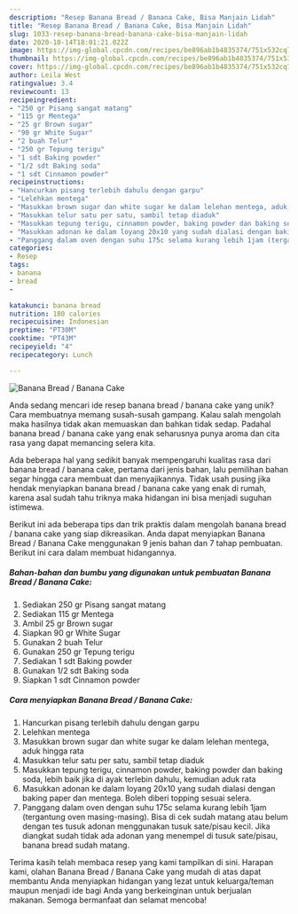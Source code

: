```yaml
---
description: "Resep Banana Bread / Banana Cake, Bisa Manjain Lidah"
title: "Resep Banana Bread / Banana Cake, Bisa Manjain Lidah"
slug: 1033-resep-banana-bread-banana-cake-bisa-manjain-lidah
date: 2020-10-14T18:01:21.022Z
image: https://img-global.cpcdn.com/recipes/be896ab1b4835374/751x532cq70/banana-bread-banana-cake-foto-resep-utama.jpg
thumbnail: https://img-global.cpcdn.com/recipes/be896ab1b4835374/751x532cq70/banana-bread-banana-cake-foto-resep-utama.jpg
cover: https://img-global.cpcdn.com/recipes/be896ab1b4835374/751x532cq70/banana-bread-banana-cake-foto-resep-utama.jpg
author: Leila West
ratingvalue: 3.4
reviewcount: 13
recipeingredient:
- "250 gr Pisang sangat matang"
- "115 gr Mentega"
- "25 gr Brown sugar"
- "90 gr White Sugar"
- "2 buah Telur"
- "250 gr Tepung terigu"
- "1 sdt Baking powder"
- "1/2 sdt Baking soda"
- "1 sdt Cinnamon powder"
recipeinstructions:
- "Hancurkan pisang terlebih dahulu dengan garpu"
- "Lelehkan mentega"
- "Masukkan brown sugar dan white sugar ke dalam lelehan mentega, aduk hingga rata"
- "Masukkan telur satu per satu, sambil tetap diaduk"
- "Masukkan tepung terigu, cinnamon powder, baking powder dan baking soda, lebih baik jika di ayak terlebin dahulu, kemudian aduk rata"
- "Masukkan adonan ke dalam loyang 20x10 yang sudah dialasi dengan baking paper dan mentega. Boleh diberi topping sesuai selera."
- "Panggang dalam oven dengan suhu 175c selama kurang lebih 1jam (tergantung oven masing-masing). Bisa di cek sudah matang atau belum dengan tes tusuk adonan menggunakan tusuk sate/pisau kecil. Jika diangkat sudah tidak ada adonan yang menempel di tusuk sate/pisau, banana bread sudah matang."
categories:
- Resep
tags:
- banana
- bread
- 

katakunci: banana bread  
nutrition: 180 calories
recipecuisine: Indonesian
preptime: "PT30M"
cooktime: "PT43M"
recipeyield: "4"
recipecategory: Lunch

---
```



![Banana Bread / Banana Cake](https://img-global.cpcdn.com/recipes/be896ab1b4835374/751x532cq70/banana-bread-banana-cake-foto-resep-utama.jpg)

Anda sedang mencari ide resep banana bread / banana cake yang unik? Cara membuatnya memang susah-susah gampang. Kalau salah mengolah maka hasilnya tidak akan memuaskan dan bahkan tidak sedap. Padahal banana bread / banana cake yang enak seharusnya punya aroma dan cita rasa yang dapat memancing selera kita.



Ada beberapa hal yang sedikit banyak mempengaruhi kualitas rasa dari banana bread / banana cake, pertama dari jenis bahan, lalu pemilihan bahan segar hingga cara membuat dan menyajikannya. Tidak usah pusing jika hendak menyiapkan banana bread / banana cake yang enak di rumah, karena asal sudah tahu triknya maka hidangan ini bisa menjadi suguhan istimewa.


Berikut ini ada beberapa tips dan trik praktis dalam mengolah banana bread / banana cake yang siap dikreasikan. Anda dapat menyiapkan Banana Bread / Banana Cake menggunakan 9 jenis bahan dan 7 tahap pembuatan. Berikut ini cara dalam membuat hidangannya.

<!--inarticleads1-->

##### Bahan-bahan dan bumbu yang digunakan untuk pembuatan Banana Bread / Banana Cake:

1. Sediakan 250 gr Pisang sangat matang
1. Sediakan 115 gr Mentega
1. Ambil 25 gr Brown sugar
1. Siapkan 90 gr White Sugar
1. Gunakan 2 buah Telur
1. Gunakan 250 gr Tepung terigu
1. Sediakan 1 sdt Baking powder
1. Gunakan 1/2 sdt Baking soda
1. Siapkan 1 sdt Cinnamon powder




<!--inarticleads2-->

##### Cara menyiapkan Banana Bread / Banana Cake:

1. Hancurkan pisang terlebih dahulu dengan garpu
1. Lelehkan mentega
1. Masukkan brown sugar dan white sugar ke dalam lelehan mentega, aduk hingga rata
1. Masukkan telur satu per satu, sambil tetap diaduk
1. Masukkan tepung terigu, cinnamon powder, baking powder dan baking soda, lebih baik jika di ayak terlebin dahulu, kemudian aduk rata
1. Masukkan adonan ke dalam loyang 20x10 yang sudah dialasi dengan baking paper dan mentega. Boleh diberi topping sesuai selera.
1. Panggang dalam oven dengan suhu 175c selama kurang lebih 1jam (tergantung oven masing-masing). Bisa di cek sudah matang atau belum dengan tes tusuk adonan menggunakan tusuk sate/pisau kecil. Jika diangkat sudah tidak ada adonan yang menempel di tusuk sate/pisau, banana bread sudah matang.




Terima kasih telah membaca resep yang kami tampilkan di sini. Harapan kami, olahan Banana Bread / Banana Cake yang mudah di atas dapat membantu Anda menyiapkan hidangan yang lezat untuk keluarga/teman maupun menjadi ide bagi Anda yang berkeinginan untuk berjualan makanan. Semoga bermanfaat dan selamat mencoba!
